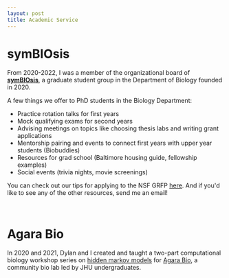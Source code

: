 ```yaml
---
layout: post
title: Academic Service
---
```


# symBIOsis

From 2020-2022, I was a member of the organizational board of **[symBIOsis](https://sites.krieger.jhu.edu/symbiosis/)**, a graduate student group in the Department of Biology founded in 2020.

A few things we offer to PhD students in the Biology Department:

* Practice rotation talks for first years
* Mock qualifying exams for second years
* Advising meetings on topics like choosing thesis labs and writing grant applications
* Mentorship pairing and events to connect first years with upper year students (Biobuddies)
* Resources for grad school (Baltimore housing guide, fellowship examples)
* Social events (trivia nights, movie screenings)

You can check out our tips for applying to the NSF GRFP [here](https://drive.google.com/uc?id=1M1hr1OdK16kZgldhz6II0WvysWFV9ry6/&export=download). And if you'd like to see any of the other resources, send me an email! 

<br />

# Agara Bio 
In 2020 and 2021, Dylan and I created and taught a two-part computational biology workshop series on [hidden markov models](https://github.com/scarioscia/hmm_workshop) for [Agara Bio](https://www.agarabio.org/), a community bio lab led by JHU undergraduates.

